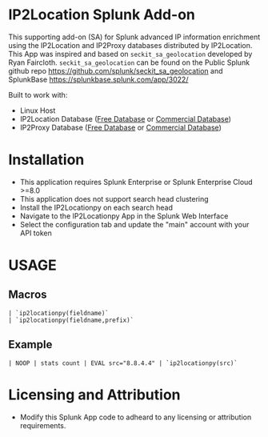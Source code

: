 # IP2Location Splunk Add-on

This supporting add-on (SA) for Splunk advanced IP information enrichment using the IP2Location and IP2Proxy databases distributed by IP2Location.  This App was inspired and based on `seckit_sa_geolocation` developed by Ryan Faircloth.  `seckit_sa_geolocation` can be found on the Public Splunk github repo https://github.com/splunk/seckit_sa_geolocation and SplunkBase https://splunkbase.splunk.com/app/3022/

Built to work with:

* Linux Host
* IP2Location Database ([Free Database](https://lite.ip2location.com) or [Commercial Database](https://www.ip2location.com/database/ip2location))
* IP2Proxy Database ([Free Database](https://lite.ip2location.com/ip2proxy-lite) or [Commercial Database](https://www.ip2location.com/database/ip2proxy))

# Installation 

* This application requires Splunk Enterprise or Splunk Enterprise Cloud >=8.0
* This application does not support search head clustering
* Install the IP2Locationpy on each search head
* Navigate to the IP2Locationpy App in the Splunk Web Interface
* Select the configuration tab and update the "main" account with your API token

# USAGE

## Macros

```
| `ip2locationpy(fieldname)`
| `ip2locationpy(fieldname,prefix)`
```

## Example

```
| NOOP | stats count | EVAL src="8.8.4.4" | `ip2locationpy(src)`
```

# Licensing and Attribution

* Modify this Splunk App code to adheard to any licensing or attribution requirements.
